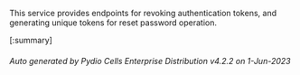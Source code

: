 






This service provides endpoints for revoking authentication tokens, and generating unique tokens for reset password operation.

[:summary]

###### Auto generated by Pydio Cells Enterprise Distribution v4.2.2 on 1-Jun-2023
